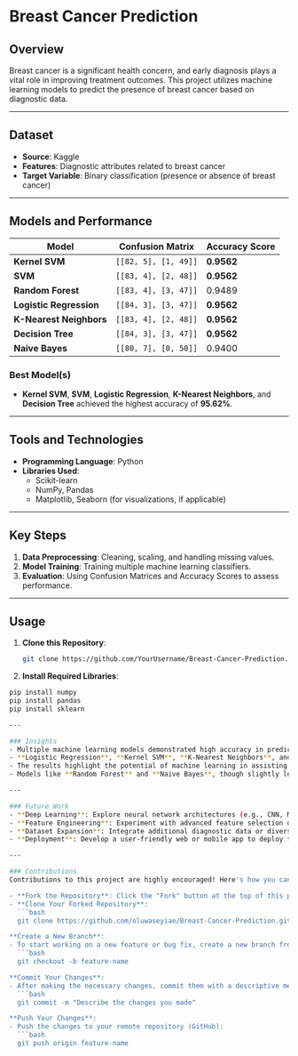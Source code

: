 # Breast Cancer Prediction

## Overview
Breast cancer is a significant health concern, and early diagnosis plays a vital role in improving treatment outcomes. This project utilizes machine learning models to predict the presence of breast cancer based on diagnostic data.

---

## Dataset
- **Source**: Kaggle  
- **Features**: Diagnostic attributes related to breast cancer  
- **Target Variable**: Binary classification (presence or absence of breast cancer)  

---

## Models and Performance

| **Model**               | **Confusion Matrix**      | **Accuracy Score** |
|--------------------------|---------------------------|---------------------|
| **Kernel SVM**           | `[[82, 5], [1, 49]]`     | **0.9562**          |
| **SVM**                  | `[[83, 4], [2, 48]]`     | **0.9562**          |
| **Random Forest**        | `[[83, 4], [3, 47]]`     | 0.9489              |
| **Logistic Regression**  | `[[84, 3], [3, 47]]`     | **0.9562**          |
| **K-Nearest Neighbors**  | `[[83, 4], [2, 48]]`     | **0.9562**          |
| **Decision Tree**        | `[[84, 3], [3, 47]]`     | **0.9562**          |
| **Naive Bayes**          | `[[80, 7], [0, 50]]`     | 0.9400              |

### Best Model(s)
- **Kernel SVM**, **SVM**, **Logistic Regression**, **K-Nearest Neighbors**, and **Decision Tree** achieved the highest accuracy of **95.62%**.

---

## Tools and Technologies
- **Programming Language**: Python  
- **Libraries Used**:
  - Scikit-learn  
  - NumPy, Pandas  
  - Matplotlib, Seaborn (for visualizations, if applicable)

---

## Key Steps

1. **Data Preprocessing**: Cleaning, scaling, and handling missing values.  
2. **Model Training**: Training multiple machine learning classifiers.  
3. **Evaluation**: Using Confusion Matrices and Accuracy Scores to assess performance.

---

## Usage

1. **Clone this Repository**:  
   ```bash
   git clone https://github.com/YourUsername/Breast-Cancer-Prediction.git
   
2. **Install Required Libraries**:

```bash
pip install numpy
pip install pandas
pip install sklearn

---

### Insights
- Multiple machine learning models demonstrated high accuracy in predicting breast cancer.
- **Logistic Regression**, **Kernel SVM**, **K-Nearest Neighbors**, and **Decision Tree** models achieved the highest accuracy of **95.62%**.
- The results highlight the potential of machine learning in assisting early detection and diagnosis.
- Models like **Random Forest** and **Naive Bayes**, though slightly less accurate, still provided meaningful insights into the dataset.

---

### Future Work
- **Deep Learning**: Explore neural network architectures (e.g., CNN, MLP) to further improve prediction accuracy.
- **Feature Engineering**: Experiment with advanced feature selection or transformation techniques to enhance model performance.
- **Dataset Expansion**: Integrate additional diagnostic data or diverse datasets to build more robust models.
- **Deployment**: Develop a user-friendly web or mobile app to deploy the best-performing model for real-world use.

---

### Contributions
Contributions to this project are highly encouraged! Here's how you can contribute:

- **Fork the Repository**: Click the "Fork" button at the top of this page.
- **Clone Your Forked Repository**:
  ```bash
  git clone https://github.com/oluwaseyiae/Breast-Cancer-Prediction.git

**Create a New Branch**:
- To start working on a new feature or bug fix, create a new branch from your local repository:
  ```bash
  git checkout -b feature-name

**Commit Your Changes**:
- After making the necessary changes, commit them with a descriptive message:
  ```bash
  git commit -m "Describe the changes you made"

**Push Your Changes**:
- Push the changes to your remote repository (GitHub):
  ```bash
  git push origin feature-name

